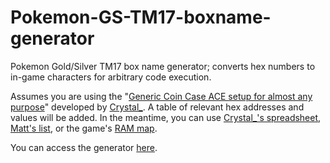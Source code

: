 # Pokemon-GS-TM17-boxname-generator
Pokemon Gold/Silver TM17 box name generator; converts hex numbers to in-game characters for arbitrary code execution.

Assumes you are using the "[Generic Coin Case ACE setup for almost any purpose](https://www.youtube.com/watch?v=PsIb3OZaYAs)" developed by [Crystal_](https://www.youtube.com/channel/UCQcizw_rc-q55lmwU3w6-wA). A table of relevant hex addresses and values will be added. In the meantime, you can use [Crystal_'s spreadsheet](https://docs.google.com/spreadsheets/d/1Wu2v3gnqzdj1QF2thz6xGKJaObVwPkpg0VR6HCJJYp0/edit#gid=0), [Matt's list](https://pastebin.com/y3SJ4ZqV), or the game's [RAM map](https://datacrystal.romhacking.net/wiki/Pok%C3%A9mon_Gold_and_Silver:RAM_map).

You can access the generator [here](http://people.emich.edu/elewis23/gs%20ace/index.html).
